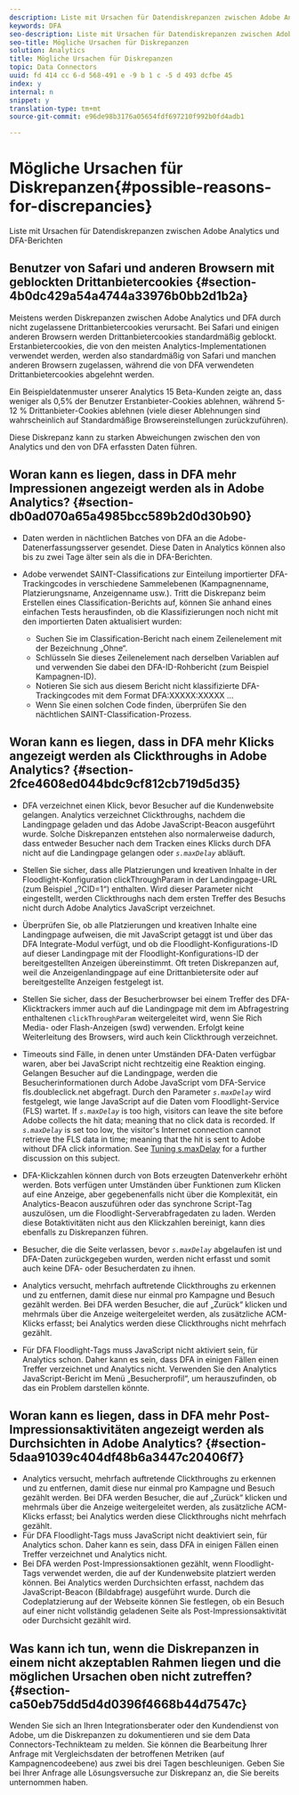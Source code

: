 ```yaml
---
description: Liste mit Ursachen für Datendiskrepanzen zwischen Adobe Analytics und DFA-Berichten
keywords: DFA
seo-description: Liste mit Ursachen für Datendiskrepanzen zwischen Adobe Analytics und DFA-Berichten
seo-title: Mögliche Ursachen für Diskrepanzen
solution: Analytics
title: Mögliche Ursachen für Diskrepanzen
topic: Data Connectors
uuid: fd 414 cc 6-d 568-491 e -9 b 1 c -5 d 493 dcfbe 45
index: y
internal: n
snippet: y
translation-type: tm+mt
source-git-commit: e96de98b3176a05654fdf697210f992b0fd4adb1

---
```



# Mögliche Ursachen für Diskrepanzen{#possible-reasons-for-discrepancies}

Liste mit Ursachen für Datendiskrepanzen zwischen Adobe Analytics und DFA-Berichten

## Benutzer von Safari und anderen Browsern mit geblockten Drittanbietercookies {#section-4b0dc429a54a4744a33976b0bb2d1b2a}

Meistens werden Diskrepanzen zwischen Adobe Analytics und DFA durch nicht zugelassene Drittanbietercookies verursacht. Bei Safari und einigen anderen Browsern werden Drittanbietercookies standardmäßig geblockt. Erstanbietercookies, die von den meisten Analytics-Implementationen verwendet werden, werden also standardmäßig von Safari und manchen anderen Browsern zugelassen, während die von DFA verwendeten Drittanbietercookies abgelehnt werden.

Ein Beispieldatenmuster unserer Analytics 15 Beta-Kunden zeigte an, dass weniger als 0,5% der Benutzer Erstanbieter-Cookies ablehnen, während 5-12 % Drittanbieter-Cookies ablehnen (viele dieser Ablehnungen sind wahrscheinlich auf Standardmäßige Browsereinstellungen zurückzuführen).

Diese Diskrepanz kann zu starken Abweichungen zwischen den von Analytics und den von DFA erfassten Daten führen.

## Woran kann es liegen, dass in DFA mehr Impressionen angezeigt werden als in Adobe Analytics? {#section-db0ad070a65a4985bcc589b2d0d30b90}

* Daten werden in nächtlichen Batches von DFA an die Adobe-Datenerfassungsserver gesendet. Diese Daten in Analytics können also bis zu zwei Tage älter sein als die in DFA-Berichten.
* Adobe verwendet SAINT-Classifications zur Einteilung importierter DFA-Trackingcodes in verschiedene Sammelebenen (Kampagnenname, Platzierungsname, Anzeigenname usw.). Tritt die Diskrepanz beim Erstellen eines Classification-Berichts auf, können Sie anhand eines einfachen Tests herausfinden, ob die Klassifizierungen noch nicht mit den importierten Daten aktualisiert wurden:

   * Suchen Sie im Classification-Bericht nach einem Zeilenelement mit der Bezeichnung „Ohne“.
   * Schlüsseln Sie dieses Zeilenelement nach derselben Variablen auf und verwenden Sie dabei den DFA-ID-Rohbericht (zum Beispiel Kampagnen-ID).
   * Notieren Sie sich aus diesem Bericht nicht klassifizierte DFA-Trackingcodes mit dem Format DFA:XXXXX:XXXXX …
   * Wenn Sie einen solchen Code finden, überprüfen Sie den nächtlichen SAINT-Classification-Prozess.

## Woran kann es liegen, dass in DFA mehr Klicks angezeigt werden als Clickthroughs in Adobe Analytics? {#section-2fce4608ed044bdc9cf812cb719d5d35}

* DFA verzeichnet einen Klick, bevor Besucher auf die Kundenwebsite gelangen. Analytics verzeichnet Clickthroughs, nachdem die Landingpage geladen und das Adobe JavaScript-Beacon ausgeführt wurde. Solche Diskrepanzen entstehen also normalerweise dadurch, dass entweder Besucher nach dem Tracken eines Klicks durch DFA nicht auf die Landingpage gelangen oder *`s.maxDelay`* abläuft.
* Stellen Sie sicher, dass alle Platzierungen und kreativen Inhalte in der Floodlight-Konfiguration clickThroughParam in der Landingpage-URL (zum Beispiel „?CID=1“) enthalten. Wird dieser Parameter nicht eingestellt, werden Clickthroughs nach dem ersten Treffer des Besuchs nicht durch Adobe Analytics JavaScript verzeichnet.
* Überprüfen Sie, ob alle Platzierungen und kreativen Inhalte eine Landingpage aufweisen, die mit JavaScript getaggt ist und über das DFA Integrate-Modul verfügt, und ob die Floodlight-Konfigurations-ID auf dieser Landingpage mit der Floodlight-Konfigurations-ID der bereitgestellten Anzeigen übereinstimmt. Oft treten Diskrepanzen auf, weil die Anzeigenlandingpage auf eine Drittanbietersite oder auf bereitgestellte Anzeigen festgelegt ist.
* Stellen Sie sicher, dass der Besucherbrowser bei einem Treffer des DFA-Klicktrackers immer auch auf die Landingpage mit dem im Abfragestring enthaltenen `clickThroughParam` weitergeleitet wird, wenn Sie Rich Media- oder Flash-Anzeigen (swd) verwenden. Erfolgt keine Weiterleitung des Browsers, wird auch kein Clickthrough verzeichnet.
* Timeouts sind Fälle, in denen unter Umständen DFA-Daten verfügbar waren, aber bei JavaScript nicht rechtzeitig eine Reaktion einging. Gelangen Besucher auf die Landingpage, werden die Besucherinformationen durch Adobe JavaScript vom DFA-Service fls.doubleclick.net abgefragt. Durch den Parameter *`s.maxDelay`* wird festgelegt, wie lange JavaScript auf die Daten vom Floodlight-Service (FLS) wartet. If *`s.maxDelay`* is too high, visitors can leave the site before Adobe collects the hit data; meaning that no click data is recorded. If *`s.maxDelay`* is set too low, the visitor's Internet connection cannot retrieve the FLS data in time; meaning that the hit is sent to Adobe without DFA click information. See [Tuning s.maxDelay](../../dfa-data-connector-analytics/dfa-integration/dfa-tuning-s-maxlelay.md#concept-6deb28eee18e414db220d6009d449f0d) for a further discussion on this subject.

* DFA-Klickzahlen können durch von Bots erzeugten Datenverkehr erhöht werden. Bots verfügen unter Umständen über Funktionen zum Klicken auf eine Anzeige, aber gegebenenfalls nicht über die Komplexität, ein Analytics-Beacon auszuführen oder das synchrone Script-Tag auszulösen, um die Floodlight-Serverabfragedaten zu laden. Werden diese Botaktivitäten nicht aus den Klickzahlen bereinigt, kann dies ebenfalls zu Diskrepanzen führen.
* Besucher, die die Seite verlassen, bevor *`s.maxDelay`* abgelaufen ist und DFA-Daten zurückgegeben wurden, werden nicht erfasst und somit auch keine DFA- oder Besucherdaten zu ihnen.
* Analytics versucht, mehrfach auftretende Clickthroughs zu erkennen und zu entfernen, damit diese nur einmal pro Kampagne und Besuch gezählt werden. Bei DFA werden Besucher, die auf „Zurück“ klicken und mehrmals über die Anzeige weitergeleitet werden, als zusätzliche ACM-Klicks erfasst; bei Analytics werden diese Clickthroughs nicht mehrfach gezählt.
* Für DFA Floodlight-Tags muss JavaScript nicht aktiviert sein, für Analytics schon. Daher kann es sein, dass DFA in einigen Fällen einen Treffer verzeichnet und Analytics nicht. Verwenden Sie den Analytics JavaScript-Bericht im Menü „Besucherprofil“, um herauszufinden, ob das ein Problem darstellen könnte.

## Woran kann es liegen, dass in DFA mehr Post-Impressionsaktivitäten angezeigt werden als Durchsichten in Adobe Analytics? {#section-5daa91039c404df48b6a3447c20406f7}

* Analytics versucht, mehrfach auftretende Clickthroughs zu erkennen und zu entfernen, damit diese nur einmal pro Kampagne und Besuch gezählt werden. Bei DFA werden Besucher, die auf „Zurück“ klicken und mehrmals über die Anzeige weitergeleitet werden, als zusätzliche ACM-Klicks erfasst; bei Analytics werden diese Clickthroughs nicht mehrfach gezählt.
* Für DFA Floodlight-Tags muss JavaScript nicht deaktiviert sein, für Analytics schon. Daher kann es sein, dass DFA in einigen Fällen einen Treffer verzeichnet und Analytics nicht. 
* Bei DFA werden Post-Impressionsaktionen gezählt, wenn Floodlight-Tags verwendet werden, die auf der Kundenwebsite platziert werden können. Bei Analytics werden Durchsichten erfasst, nachdem das JavaScript-Beacon (Bildabfrage) ausgeführt wurde. Durch die Codeplatzierung auf der Webseite können Sie festlegen, ob ein Besuch auf einer nicht vollständig geladenen Seite als Post-Impressionsaktivität oder Durchsicht gezählt wird.

## Was kann ich tun, wenn die Diskrepanzen in einem nicht akzeptablen Rahmen liegen und die möglichen Ursachen oben nicht zutreffen? {#section-ca50eb75dd5d4d0396f4668b44d7547c}

Wenden Sie sich an Ihren Integrationsberater oder den Kundendienst von Adobe, um die Diskrepanzen zu dokumentieren und sie dem Data Connectors-Technikteam zu melden. Sie können die Bearbeitung Ihrer Anfrage mit Vergleichsdaten der betroffenen Metriken (auf Kampagnencodeebene) aus zwei bis drei Tagen beschleunigen. Geben Sie bei Ihrer Anfrage alle Lösungsversuche zur Diskrepanz an, die Sie bereits unternommen haben.
